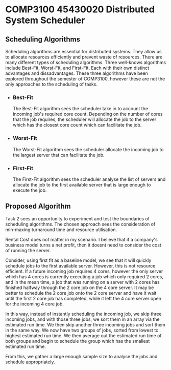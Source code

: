 # <strong>COMP3100 45430020 Distributed System Scheduler</strong>

## Scheduling Algorithms

Scheduling algorithms are essential for distributed systems. They allow us to allocate resources efficiently and prevent waste of resources. There are many different types of scheduling algorithms. Three well-knows algorithms include Best-Fit, Worst-Fit, and First-Fit. Each with their own distinct advantages and dissadvantages. These three algorithms have been explored throughout the semester of COMP3100, however these are not the only approaches to the scheduling of tasks.

- ### Best-Fit

  The Best-Fit algorithm sees the scheduler take in to account the incoming job's required core count. Depending on the number of cores that the job requires, the scheduler will allocate the job to the server which has the closest core count which can facilitate the job.

- ### Worst-Fit

  The Worst-Fit algorithm sees the scheduler allocate the incoming job to the largest server that can facilitate the job.

- ### First-Fit
  The First-Fit algorithm sees the scheduler analyse the list of servers and allocate the job to the first available server that is large enough to execute the job.

## Proposed Algorithm

Task 2 sees an opportunity to experiment and test the boundaries of scheduling algorithms. The chosen approach sees the consideration of min-maxing turnaround time and resource utilisation.

Rental Cost does not matter in my scenario. I believe that if a company's business model turns a net profit, then it doesnt need to consider the cost of running the server.

Consider, using first fit as a baseline model, we see that it will quickly schedule jobs to the first available server. However, this is not resource efficient. If a future incoming job requires 4 cores, however the only server which has 4 cores is currently executing a job which only required 2 cores, and in the mean time, a job that was running on a server with 2 cores has finished halfway through the 2 core job on the 4 core server. It may be better to schedule the 2 core job onto the 2 core server and have it wait until the first 2 core job has completed, while it left the 4 core server open for the incoming 4 core job.

In this way, instead of instantly scheduling the incoming job, we skip three incoming jobs, and with those three jobs, we sort them in an array via the estimated run time. We then skip another three incoming jobs and sort them in the same way. We now have two groups of jobs, sorted from lowest to highest estimated run time. We then average out the estimated run time of both groups and begin to schedule the group which has the smallest estimated run time.

From this, we gather a large enough sample size to analyse the jobs and schedule appropriately.
